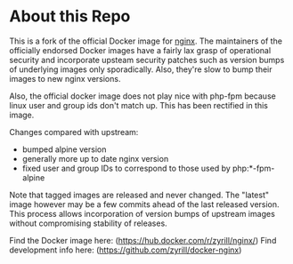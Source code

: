 # About this Repo

This is a fork of the official Docker image for [nginx](https://registry.hub.docker.com/_/nginx/). The maintainers of the officially endorsed Docker images have a fairly lax grasp of operational security and incorporate upsteam security patches such as version bumps of underlying images only sporadically. Also, they're slow to bump their images to new nginx versions.

Also, the official docker image does not play nice with php-fpm because linux user and group ids don't match up. This has been rectified in this image.

Changes compared with upstream:
- bumped alpine version
- generally more up to date nginx version
- fixed user and group IDs to correspond to those used by php:*-fpm-alpine

Note that tagged images are released and never changed. The "latest" image however may be a few commits ahead of the last released version. This process allows incorporation of version bumps of upstream images without compromising stability of releases.

Find the Docker image here: (https://hub.docker.com/r/zyrill/nginx/)
Find development info here: (https://github.com/zyrill/docker-nginx) 
